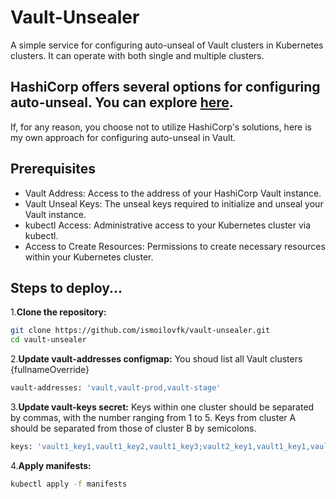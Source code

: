 # Vault-Unsealer
A simple service for configuring auto-unseal of Vault clusters in Kubernetes clusters. It can operate with both single and multiple clusters.

## HashiCorp offers several options for configuring auto-unseal. You can explore [here](https://developer.hashicorp.com/vault/tutorials/auto-unseal).

If, for any reason, you choose not to utilize HashiCorp's solutions, here is my own approach for configuring auto-unseal in Vault.

## Prerequisites
* Vault Address: Access to the address of your HashiCorp Vault instance.
* Vault Unseal Keys: The unseal keys required to initialize and unseal your Vault instance.
* kubectl Access: Administrative access to your Kubernetes cluster via kubectl.
* Access to Create Resources: Permissions to create necessary resources within your Kubernetes cluster.

## Steps to deploy...

1.**Clone the repository:**
```sh
git clone https://github.com/ismoilovfk/vault-unsealer.git
cd vault-unsealer
```

2.**Update  vault-addresses configmap:**
You shoud list all Vault clusters {fullnameOverride}
```sh
vault-addresses: 'vault,vault-prod,vault-stage'
```

3.**Update  vault-keys secret:**
Keys within one cluster should be separated by commas, with the number ranging from 1 to 5. Keys from cluster A should be separated from those of cluster B by semicolons.
```sh
keys: 'vault1_key1,vault1_key2,vault1_key3;vault2_key1,vault1_key1,vault1_key2,vault1_key3;'
```
4.**Apply manifests:**
```sh
kubectl apply -f manifests
```
